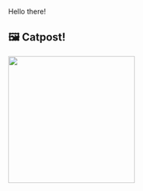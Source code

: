 Hello there!



## 🖼️ Catpost!

<sub>
    <img src="https://cdn2.thecatapi.com/images/d9a.jpg" height="256">
</sub>

